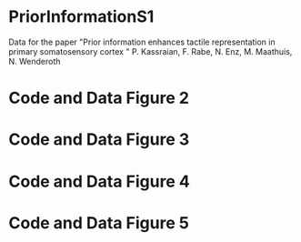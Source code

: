 # PriorInformationS1
Data for the paper "Prior information enhances tactile representation in primary somatosensory cortex "
P. Kassraian, F. Rabe, N. Enz, M. Maathuis, N. Wenderoth

# Code and Data Figure 2

# Code and Data Figure 3

# Code and Data Figure 4

# Code and Data Figure 5


